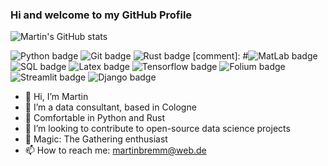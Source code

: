 ### Hi and welcome to my GitHub Profile

![Martin's GitHub stats](https://github-readme-stats.vercel.app/api?username=martinbremm&show_icons=true&count_private=true&include_all_commits=true&hide=stars,issues&theme=nightowl)

![Python badge](https://img.shields.io/static/v1?label=Python&message=advanced&color=brightgreen&logo=python)
![Git badge](https://img.shields.io/static/v1?label=Git&message=advanced&color=brightgreen&logo=git)
![Rust badge](https://img.shields.io/static/v1?label=Rust&message=basics&color=brightgreen&logo=rust)
[comment]: #![MatLab badge](https://img.shields.io/static/v1?label=MatLab&message=advanced&color=brightgreen&logo=matlab)
![SQL badge](https://img.shields.io/static/v1?label=SQL&message=basics&color=brightgreen&logo=sqlite)
![Latex badge](https://img.shields.io/static/v1?label=LaTeX&message=basics&color=brightgreen&logo=latex)
![Tensorflow badge](https://img.shields.io/static/v1?label=TensorFlow&message=basics&color=brightgreen&logo=tensorflow)
![Folium badge](https://img.shields.io/static/v1?label=Folium&message=basics&color=brightgreen&logo=folium)
![Streamlit badge](https://img.shields.io/static/v1?label=Streamlit&message=basics&color=brightgreen&logo=streamlit)
![Django badge](https://img.shields.io/static/v1?label=Django&message=basics&color=brightgreen&logo=django)

- 👋 Hi, I’m Martin
- 👀 I’m a data consultant, based in Cologne
- 🌱 Comfortable in Python and Rust
- 💞️ I’m looking to contribute to open-source data science projects
- 🎲 Magic: The Gathering enthusiast
- 📫 How to reach me: martinbremm@web.de

